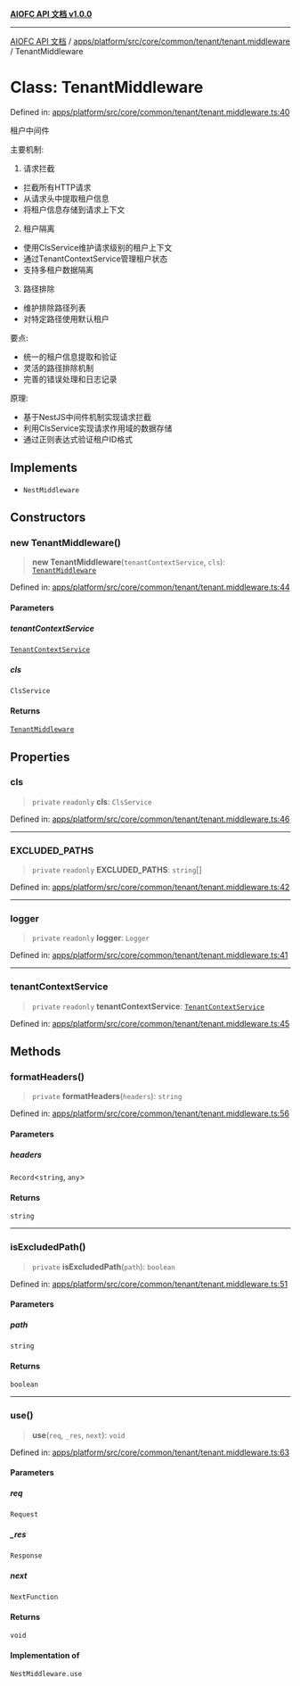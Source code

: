[**AIOFC API 文档 v1.0.0**](../../../../../../../../README.md)

***

[AIOFC API 文档](../../../../../../../../modules.md) / [apps/platform/src/core/common/tenant/tenant.middleware](../README.md) / TenantMiddleware

# Class: TenantMiddleware

Defined in: [apps/platform/src/core/common/tenant/tenant.middleware.ts:40](https://github.com/aiofc-nx/aiofc-server-20250113/blob/c42968e9d610c830827b0ce80268360670d99c8b/apps/platform/src/core/common/tenant/tenant.middleware.ts#L40)

租户中间件

主要机制:
1. 请求拦截
- 拦截所有HTTP请求
- 从请求头中提取租户信息
- 将租户信息存储到请求上下文

2. 租户隔离
- 使用ClsService维护请求级别的租户上下文
- 通过TenantContextService管理租户状态
- 支持多租户数据隔离

3. 路径排除
- 维护排除路径列表
- 对特定路径使用默认租户

要点:
- 统一的租户信息提取和验证
- 灵活的路径排除机制
- 完善的错误处理和日志记录

原理:
- 基于NestJS中间件机制实现请求拦截
- 利用ClsService实现请求作用域的数据存储
- 通过正则表达式验证租户ID格式

## Implements

- `NestMiddleware`

## Constructors

### new TenantMiddleware()

> **new TenantMiddleware**(`tenantContextService`, `cls`): [`TenantMiddleware`](TenantMiddleware.md)

Defined in: [apps/platform/src/core/common/tenant/tenant.middleware.ts:44](https://github.com/aiofc-nx/aiofc-server-20250113/blob/c42968e9d610c830827b0ce80268360670d99c8b/apps/platform/src/core/common/tenant/tenant.middleware.ts#L44)

#### Parameters

##### tenantContextService

[`TenantContextService`](../../tenant-context.service/classes/TenantContextService.md)

##### cls

`ClsService`

#### Returns

[`TenantMiddleware`](TenantMiddleware.md)

## Properties

### cls

> `private` `readonly` **cls**: `ClsService`

Defined in: [apps/platform/src/core/common/tenant/tenant.middleware.ts:46](https://github.com/aiofc-nx/aiofc-server-20250113/blob/c42968e9d610c830827b0ce80268360670d99c8b/apps/platform/src/core/common/tenant/tenant.middleware.ts#L46)

***

### EXCLUDED\_PATHS

> `private` `readonly` **EXCLUDED\_PATHS**: `string`[]

Defined in: [apps/platform/src/core/common/tenant/tenant.middleware.ts:42](https://github.com/aiofc-nx/aiofc-server-20250113/blob/c42968e9d610c830827b0ce80268360670d99c8b/apps/platform/src/core/common/tenant/tenant.middleware.ts#L42)

***

### logger

> `private` `readonly` **logger**: `Logger`

Defined in: [apps/platform/src/core/common/tenant/tenant.middleware.ts:41](https://github.com/aiofc-nx/aiofc-server-20250113/blob/c42968e9d610c830827b0ce80268360670d99c8b/apps/platform/src/core/common/tenant/tenant.middleware.ts#L41)

***

### tenantContextService

> `private` `readonly` **tenantContextService**: [`TenantContextService`](../../tenant-context.service/classes/TenantContextService.md)

Defined in: [apps/platform/src/core/common/tenant/tenant.middleware.ts:45](https://github.com/aiofc-nx/aiofc-server-20250113/blob/c42968e9d610c830827b0ce80268360670d99c8b/apps/platform/src/core/common/tenant/tenant.middleware.ts#L45)

## Methods

### formatHeaders()

> `private` **formatHeaders**(`headers`): `string`

Defined in: [apps/platform/src/core/common/tenant/tenant.middleware.ts:56](https://github.com/aiofc-nx/aiofc-server-20250113/blob/c42968e9d610c830827b0ce80268360670d99c8b/apps/platform/src/core/common/tenant/tenant.middleware.ts#L56)

#### Parameters

##### headers

`Record`\<`string`, `any`\>

#### Returns

`string`

***

### isExcludedPath()

> `private` **isExcludedPath**(`path`): `boolean`

Defined in: [apps/platform/src/core/common/tenant/tenant.middleware.ts:51](https://github.com/aiofc-nx/aiofc-server-20250113/blob/c42968e9d610c830827b0ce80268360670d99c8b/apps/platform/src/core/common/tenant/tenant.middleware.ts#L51)

#### Parameters

##### path

`string`

#### Returns

`boolean`

***

### use()

> **use**(`req`, `_res`, `next`): `void`

Defined in: [apps/platform/src/core/common/tenant/tenant.middleware.ts:63](https://github.com/aiofc-nx/aiofc-server-20250113/blob/c42968e9d610c830827b0ce80268360670d99c8b/apps/platform/src/core/common/tenant/tenant.middleware.ts#L63)

#### Parameters

##### req

`Request`

##### \_res

`Response`

##### next

`NextFunction`

#### Returns

`void`

#### Implementation of

`NestMiddleware.use`
